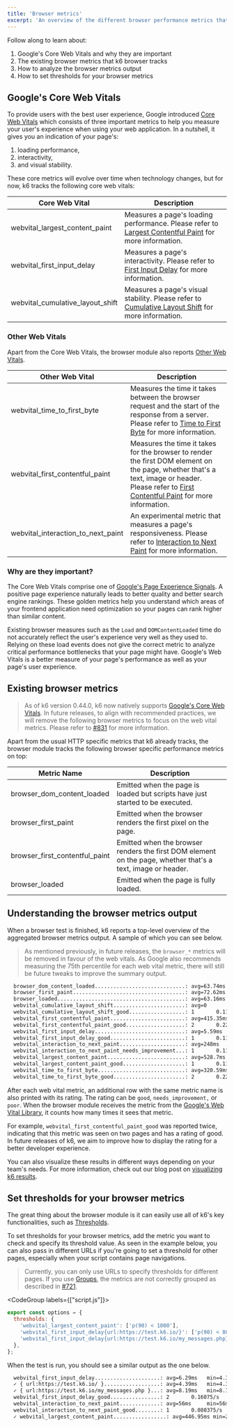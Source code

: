 ```yaml
---
title: 'Browser metrics'
excerpt: 'An overview of the different browser performance metrics that the browser module tracks.'
---
```


Follow along to learn about:

1. Google's Core Web Vitals and why they are important
2. The existing browser metrics that k6 browser tracks
3. How to analyze the browser metrics output
4. How to set thresholds for your browser metrics

## Google's Core Web Vitals

To provide users with the best user experience, Google introduced [Core Web Vitals](https://web.dev/vitals/#core-web-vitals) which consists of three important metrics to help you measure your user's experience when using your web application. In a nutshell, it gives you an indication of your page's:

1. loading performance,
2. interactivity,
3. and visual stability. 

These core metrics will evolve over time when technology changes, but for now, k6 tracks the following core web vitals:

| Core Web Vital                       |  Description                                                                                                 |
|--------------------------------      |--------------------------------------------------------------------------------------------------------------|
| webvital_largest_content_paint       | Measures a page's loading performance. Please refer to [Largest Contentful Paint](https://web.dev/lcp/) for more information. |
| webvital_first_input_delay           | Measures a page's interactivity. Please refer to [First Input Delay](https://web.dev/fid/) for more information.          |
| webvital_cumulative_layout_shift     | Measures a page's visual stability. Please refer to [Cumulative Layout Shift](https://web.dev/cls/) for more information.  |

### Other Web Vitals

Apart from the Core Web Vitals, the browser module also reports [Other Web Vitals](https://web.dev/vitals/#other-web-vitals).


| Other Web Vital                      |  Description                                                                                                 |
|--------------------------------      |--------------------------------------------------------------------------------------------------------------|
| webvital_time_to_first_byte          | Measures the time it takes between the browser request and the start of the response from a server. Please refer to [Time to First Byte](https://web.dev/ttfb/) for more information.|
| webvital_first_contentful_paint      | Measures the time it takes for the browser to render the first DOM element on the page, whether that's a text, image or header. Please refer to [First Contentful Paint](https://web.dev/fcp/) for more information.  |
| webvital_interaction_to_next_paint   | An experimental metric that measures a page's responsiveness. Please refer to [Interaction to Next Paint](https://web.dev/inp/) for more information.  |

### Why are they important?

The Core Web Vitals comprise one of [Google's Page Experience Signals](https://developers.google.com/search/docs/appearance/page-experience). A positive page experience naturally leads to better quality and better search engine rankings. These golden metrics help you understand which areas of your frontend application need optimization so your pages can rank higher than similar content.

Existing browser measures such as the `Load` and `DOMContentLoaded` time do not accurately reflect the user's experience very well as they used to. Relying on these load events does not give the correct metric to analyze critical performance bottlenecks that your page might have. Google's Web Vitals is a better measure of your page's performance as well as your page's user experience.

## Existing browser metrics

<Blockquote mod="note" title="">

  As of k6 version 0.44.0, k6 now natively supports [Google's Core Web Vitals](https://web.dev/vitals/#core-web-vitals). In future releases, to align with recommended practices, we will remove the following browser metrics to focus on the web vital metrics. Please refer to [#831](https://github.com/grafana/xk6-browser/issues/831) for more information.

</Blockquote>

Apart from the usual HTTP specific metrics that k6 already tracks, the browser module tracks the following browser specific performance metrics on top:

| Metric Name                    |  Description                                                                                                 |
|--------------------------------|--------------------------------------------------------------------------------------------------------------|
| browser_dom_content_loaded     | Emitted when the page is loaded but scripts have just started to be executed.                                |
| browser_first_paint            | Emitted when the browser renders the first pixel on the page.                                                |
| browser_first_contentful_paint | Emitted when the browser renders the first DOM element on the page, whether that's a text, image or header.  |
| browser_loaded                 | Emitted when the page is fully loaded.                                                                       |

## Understanding the browser metrics output

When a browser test is finished, k6 reports a top-level overview of the aggregated browser metrics output. A sample of which you can see below.

<Blockquote mod="note" title="">

  As mentioned previously, in future releases, the `browser_*` metrics will be removed in favour of the web vitals. As Google also recommends measuring the 75th percentile for each web vital metric, there will still be future tweaks to improve the summary output.

</Blockquote>

```bash
  browser_dom_content_loaded.............................: avg=63.74ms  min=2.11ms   med=21.66ms  max=167.44ms p(90)=138.28ms p(95)=152.86ms
  browser_first_paint....................................: avg=72.62ms  min=41.31ms  med=72.62ms  max=103.94ms p(90)=97.67ms  p(95)=100.8ms
  browser_loaded.........................................: avg=63.16ms  min=6.52ms   med=15.98ms  max=166.98ms p(90)=136.78ms p(95)=151.88ms
  webvital_cumulative_layout_shift.......................: avg=0        min=0        med=0        max=0        p(90)=0        p(95)=0
  webvital_cumulative_layout_shift_good..................: 1       0.113248/s
  webvital_first_contentful_paint........................: avg=415.35ms min=302ms    med=415.35ms max=528.7ms  p(90)=506.03ms p(95)=517.36ms
  webvital_first_contentful_paint_good...................: 2       0.226497/s
  webvital_first_input_delay.............................: avg=5.59ms   min=5.59ms   med=5.59ms   max=5.59ms   p(90)=5.59ms   p(95)=5.59ms
  webvital_first_input_delay_good........................: 1       0.113248/s
  webvital_interaction_to_next_paint.....................: avg=248ms    min=248ms    med=248ms    max=248ms    p(90)=248ms    p(95)=248ms
  webvital_interaction_to_next_paint_needs_improvement...: 1       0.113248/s
  webvital_largest_content_paint.........................: avg=528.7ms  min=528.7ms  med=528.7ms  max=528.7ms  p(90)=528.7ms  p(95)=528.7ms
  webvital_largest_content_paint_good....................: 1       0.113248/s
  webvital_time_to_first_byte............................: avg=320.59ms min=247.09ms med=320.59ms max=394.1ms  p(90)=379.4ms  p(95)=386.75ms
  webvital_time_to_first_byte_good.......................: 2       0.226497/s
```

After each web vital metric, an additional row with the same metric name is also printed with its rating. The rating can be `good`, `needs_improvement,` or `poor`. When the browser module receives the metric from the [Google's Web Vital Library](https://github.com/GoogleChrome/web-vitals), it counts how many times it sees that metric. 

For example, `webvital_first_contentful_paint_good` was reported twice, indicating that this metric was seen on two pages and has a rating of good. In future releases of k6, we aim to improve how to display the rating for a better developer experience.

You can also visualize these results in different ways depending on your team's needs. For more information, check out our blog post on [visualizing k6 results](https://k6.io/blog/ways-to-visualize-k6-results/). 

## Set thresholds for your browser metrics

The great thing about the browser module is it can easily use all of k6's key functionalities, such as [Thresholds](https://k6.io/docs/using-k6/thresholds/).

To set thresholds for your browser metrics, add the metric you want to check and specify its threshold value. As seen in the example below, you can also pass in different URLs if you're going to set a threshold for other pages, especially when your script contains page navigations.

<Blockquote mod="attention">

Currently, you can only use URLs to specify thresholds for different pages. If you use [Groups](https://k6.io/docs/using-k6/tags-and-groups/#groups), the metrics are not correctly grouped as described in [#721](https://github.com/grafana/xk6-browser/issues/721).

</Blockquote>

<CodeGroup labels={["script.js"]}>

```javascript
export const options = {
  thresholds: {
    'webvital_largest_content_paint': ['p(90) < 1000'],
    'webvital_first_input_delay{url:https://test.k6.io/}': ['p(90) < 80'],
    'webvital_first_input_delay{url:https://test.k6.io/my_messages.php}': ['p(90) < 100'],
  },
};
```

</CodeGroup>

When the test is run, you should see a similar output as the one below.

```bash
  webvital_first_input_delay.....................: avg=6.29ms   min=4.39ms   med=6.29ms   max=8.19ms   p(90)=7.81ms   p(95)=8ms
  ✓ { url:https://test.k6.io/ }..................: avg=4.39ms   min=4.39ms   med=4.39ms   max=4.39ms   p(90)=4.39ms   p(95)=4.39ms
  ✓ { url:https://test.k6.io/my_messages.php }...: avg=8.19ms   min=8.19ms   med=8.19ms   max=8.19ms   p(90)=8.19ms   p(95)=8.19ms
  webvital_first_input_delay_good................: 2       0.16075/s
  webvital_interaction_to_next_paint.............: avg=56ms     min=56ms     med=56ms     max=56ms     p(90)=56ms     p(95)=56ms
  webvital_interaction_to_next_paint_good........: 1       0.080375/s
  ✓ webvital_largest_content_paint.................: avg=446.95ms min=282.19ms med=446.95ms max=611.7ms  p(90)=578.75ms p(95)=595.22ms
```

